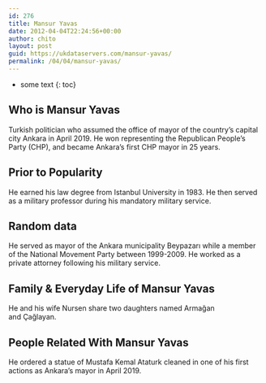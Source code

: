 ```yaml
---
id: 276
title: Mansur Yavas
date: 2012-04-04T22:24:56+00:00
author: chito
layout: post
guid: https://ukdataservers.com/mansur-yavas/
permalink: /04/04/mansur-yavas/
---
```


* some text
{: toc}


## Who is  Mansur Yavas
                  
                  
                  
Turkish politician who assumed the office of mayor of the country&#8217;s capital city Ankara in April 2019. He won representing the Republican People&#8217;s Party (CHP), and became Ankara&#8217;s first CHP mayor in 25 years. 
                  
                
                
                
## Prior to Popularity 
                  
                  
                  
He earned his law degree from Istanbul University in 1983. He then served as a military professor during his mandatory military service. 
                  
                
                
                
## Random data 
                  
                  
                  
He served as mayor of the Ankara municipality Beypazarı while a member of the National Movement Party between 1999-2009. He worked as a private attorney following his military service. 
                  
                
                
                
## Family & Everyday Life of Mansur Yavas
                  
                  
                  
He and his wife Nursen share two daughters named Armağan and Çağlayan.
                  
                
                
                
## People Related With  Mansur Yavas
                  
                  
                  
He ordered a statue of Mustafa Kemal Ataturk cleaned in one of his first actions as Ankara&#8217;s mayor in April 2019. 
                  
                
              
            
          
          
          
    
    
  
